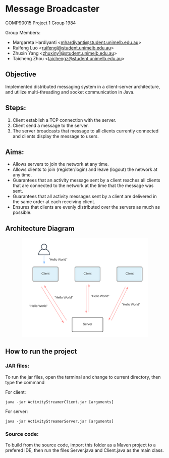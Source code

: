 # Message Broadcaster

COMP90015 Project 1 Group 1984

Group Members:
- Margareta Hardiyanti	\<mhardiyanti@student.unimelb.edu.au\>
- Ruifeng Luo			    \<ruifengl@student.unimelb.edu.au\>
- Zhuxin Yang			    \<zhuxiny1@student.unimelb.edu.au\>
- Taicheng Zhou			  \<taichengz@student.unimelb.edu.au\>

## Objective
Implemented distributed messaging system in a client-server architecture, and utilize multi-threading and socket communication in Java.


## Steps:
1. Client establish a TCP connection with the server.
2. Client send a message to the server.
3. The server broadcasts that message to all clients currently connected and  clients display the message to users.

## Aims:
- Allows servers to join the network at any time. 
- Allows clients to join (register/login) and leave (logout) the network at any time.
- Guarantees that an activity message sent by a client reaches all clients that are connected to the network at the time that the message was sent.
- Guarantees that all activity messages sent by a client are delivered in the same order at each receiving client.
- Ensures that clients are evenly distributed over the servers as much as possible. 

## Architecture Diagram
<p align="center">
    <img src="./images/architecture_diagram.png" alt="drawing" width="400"/>
</p> 

## How to run the project

### JAR files:

To run the jar files, open the terminal and change to current directory,
then type the command

For client:
```
java -jar ActivityStreamerClient.jar [arguments]
```
For server:
```
java -jar ActivityStreamerServer.jar [arguments]
```

### Source code:
To build from the source code,
import this folder as a Maven project to a prefered IDE,
then run the files Server.java and Client.java as the main class.
